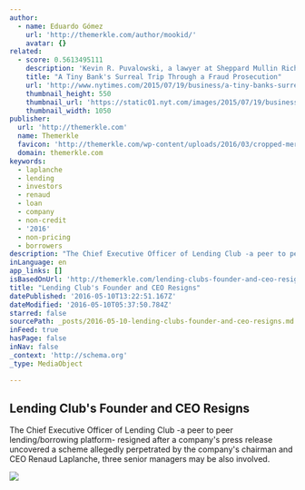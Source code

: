```yaml
---
author:
  - name: Eduardo Gómez
    url: 'http://themerkle.com/author/mookid/'
    avatar: {}
related:
  - score: 0.5613495111
    description: 'Kevin R. Puvalowski, a lawyer at Sheppard Mullin Richter & Hampton in New York, represented Abacus at its trial. In his closing arguments, he characterized the prosecution as a trip through Bizarro World, a comic strip universe where everything is turned on its head.'
    title: "A Tiny Bank's Surreal Trip Through a Fraud Prosecution"
    url: 'http://www.nytimes.com/2015/07/19/business/a-tiny-banks-surreal-trip-through-a-fraud-prosecution.html'
    thumbnail_height: 550
    thumbnail_url: 'https://static01.nyt.com/images/2015/07/19/business/19-GRET/19-GRET-facebookJumbo-v2.jpg'
    thumbnail_width: 1050
publisher:
  url: 'http://themerkle.com'
  name: Themerkle
  favicon: 'http://themerkle.com/wp-content/uploads/2016/03/cropped-merkle-white-1-192x192.png'
  domain: themerkle.com
keywords:
  - laplanche
  - lending
  - investors
  - renaud
  - loan
  - company
  - non-credit
  - '2016'
  - non-pricing
  - borrowers
description: "The Chief Executive Officer of Lending Club -a peer to peer lending/borrowing platform- resigned after a company's press release uncovered a scheme allegedly perpetrated by the company's chairman and CEO Renaud Laplanche, three senior managers may be also involved."
inLanguage: en
app_links: []
isBasedOnUrl: 'http://themerkle.com/lending-clubs-founder-and-ceo-resigns/'
title: "Lending Club's Founder and CEO Resigns"
datePublished: '2016-05-10T13:22:51.167Z'
dateModified: '2016-05-10T05:37:50.784Z'
starred: false
sourcePath: _posts/2016-05-10-lending-clubs-founder-and-ceo-resigns.md
inFeed: true
hasPage: false
inNav: false
_context: 'http://schema.org'
_type: MediaObject

---
```

<article style=""><h1>Lending Club's Founder and CEO Resigns</h1><p>The Chief Executive Officer of Lending Club -a peer to peer lending/borrowing platform- resigned after a company's press release uncovered a scheme allegedly perpetrated by the company's chairman and CEO Renaud Laplanche, three senior managers may be also involved.</p><img src="http://themerkle.com/wp-content/uploads/2016/05/facade_4.jpg" /></article>